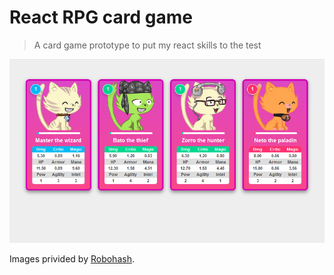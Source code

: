 # React RPG card game
> A card game prototype to put my react skills to the test

![](screen.png)
 
Images privided by [Robohash](https://robohash.org).
